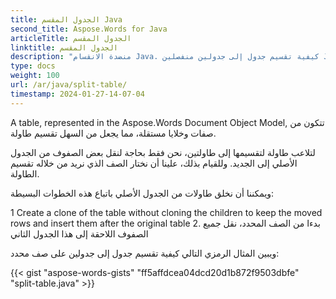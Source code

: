 ```yaml
---
title: الجدول المقسم Java
second_title: Aspose.Words for Java
articleTitle: الجدول المقسم
linktitle: الجدول المقسم
description: "منضدة الانقسام Java. كيفية تقسيم جدول إلى جدولين منفصلين Java."
type: docs
weight: 100
url: /ar/java/split-table/
timestamp: 2024-01-27-14-07-04
---
```


A table, represented in the Aspose.Words Document Object Model, تتكون من صفات وخلايا مستقلة، مما يجعل من السهل تقسيم طاولة.

لتلاعب طاولة لتقسيمها إلى طاولتين، نحن فقط بحاجة لنقل بعض الصفوف من الجدول الأصلي إلى الجديد. وللقيام بذلك، علينا أن نختار الصف الذي نريد من خلاله تقسيم الطاولة.

ويمكننا أن نخلق طاولات من الجدول الأصلي باتباع هذه الخطوات البسيطة:

1 Create a clone of the table without cloning the children to keep the moved rows and insert them after the original table
2. بدءا من الصف المحدد، نقل جميع الصفوف اللاحقة إلى هذا الجدول الثاني

ويبين المثال الرمزي التالي كيفية تقسيم جدول إلى جدولين على صف محدد:

{{< gist "aspose-words-gists" "ff5affdcea04dcd20d1b872f9503dbfe" "split-table.java" >}}
